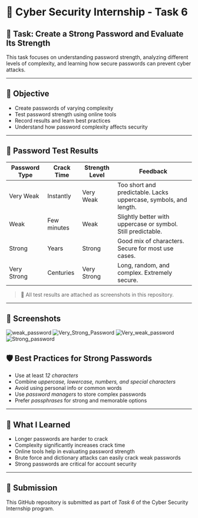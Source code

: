# 🔐 Cyber Security Internship - Task 6

## 📝 Task: Create a Strong Password and Evaluate Its Strength

This task focuses on understanding password strength, analyzing different levels of complexity, and learning how secure passwords can prevent cyber attacks.

---

## 📌 Objective

- Create passwords of varying complexity
- Test password strength using online tools
- Record results and learn best practices
- Understand how password complexity affects security

---

## 🔑 Password Test Results

| Password Type   | Crack Time   | Strength Level | Feedback |
|------------------|---------------|----------------|----------|
| Very Weak        | Instantly     | Very Weak      | Too short and predictable. Lacks uppercase, symbols, and length. |
| Weak             | Few minutes   | Weak           | Slightly better with uppercase or symbol. Still predictable. |
| Strong           | Years         | Strong         | Good mix of characters. Secure for most use cases. |
| Very Strong      | Centuries     | Very Strong    | Long, random, and complex. Extremely secure. |

> 📸 All test results are attached as screenshots in this repository.

---

## 📂 Screenshots

![weak_password](https://github.com/user-attachments/assets/e4ee3030-e29b-482e-b088-23289e7095f7)
![Very_Strong_Password](https://github.com/user-attachments/assets/69ccc361-5ca4-47f7-b37d-2053d06adfe8)
![Very_weak_password](https://github.com/user-attachments/assets/351c75ef-67b8-4bb5-8fd3-bca0b6f9d3ef)
![Strong_password](https://github.com/user-attachments/assets/4382f5d4-0485-4ec9-bb59-224de6aa2b75)

## 🛡 Best Practices for Strong Passwords

- Use at least *12 characters*
- Combine *uppercase, lowercase, numbers, and special characters*
- Avoid using personal info or common words
- Use *password managers* to store complex passwords
- Prefer *passphrases* for strong and memorable options

---

## 💬 What I Learned

- Longer passwords are harder to crack
- Complexity significantly increases crack time
- Online tools help in evaluating password strength
- Brute force and dictionary attacks can easily crack weak passwords
- Strong passwords are critical for account security

---

## 🔗 Submission

This GitHub repository is submitted as part of *Task 6* of the Cyber Security Internship program.
